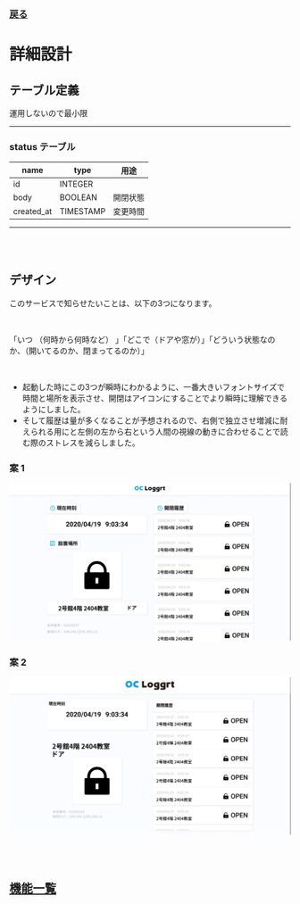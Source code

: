 ### [戻る](./../process.md)

# 詳細設計

## テーブル定義

運用しないので最小限

---

### status テーブル

| name       | type      | 用途            |
| ---------- | --------- | --------------- |
| id         | INTEGER   |                 |
| body       | BOOLEAN   | 開閉状態        |
| created_at | TIMESTAMP | 変更時間        |

---

<br><br>

## デザイン

このサービスで知らせたいことは、以下の3つになります。

<br>

「いつ （何時から何時など） 」「どこで（ドアや窓が）」「どういう状態なのか、（開いてるのか、閉まってるのか）」

<br>

- 起動した時にこの3つが瞬時にわかるように、一番大きいフォントサイズで時間と場所を表示させ、開閉はアイコンにすることでより瞬時に理解できるようにしました。
- そして履歴は量が多くなることが予想されるので、右側で独立させ増減に耐えられる用にと左側の左から右という人間の視線の動きに合わせることで読む際のストレスを減らしました。

### 案 1

<img src="../images/design-1.png" alt="design-1" />

### 案 2

<img src="../images/design-2.png" alt="design-2" />

<br><br>

## [機能一覧](./function.md)
